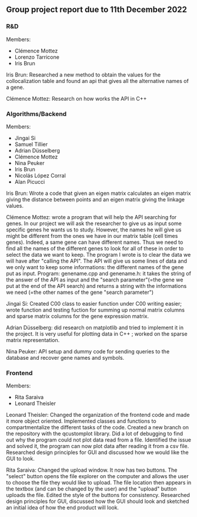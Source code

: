 ## Group project report due to 11th December 2022

### R&D
Members: 
- Clémence Mottez
- Lorenzo Tarricone 
- Iris Brun

Iris Brun: Researched a new method to obtain the values for the collocalization table and found an api that gives all the alternative names of a gene.

Clémence Mottez: Research on how works the API in C++

### Algorithms/Backend 
Members:
- Jingai Si
- Samuel Tillier 
- Adrian Düsselberg
- Clémence Mottez
- Nina Peuker
- Iris Brun
- Nicolás López Corral
- Alan Picucci

Iris Brun: Wrote a code that given an eigen matrix calculates an eigen matrix giving the distance between points and an eigen matrix giving the linkage values.

Clémence Mottez: wrote a program that will help the API searching for genes. In our project we will ask the researcher to give us as input some specific genes he wants us to study. However, the names he will give us might be different from the ones we have in our matrix table (cell times genes). Indeed, a same gene can have different names. Thus we need to find all the names of the different genes to look for all of these in order to select the data we want to keep. The program I wrote is to clear the data we will have after "calling the API". The API will give us some lines of data and we only want to keep some informations: the different names of the gene put as input.
Program: genename.cpp and genename.h: it takes the string of the answer of the API as input and the "search parameter"(=the gene we put at the end of the API search) and returns a string with the informations we need (=the other names of the gene "search parameter") 

Jingai Si: Created C00 class to easier function under C00 writing easier; wrote function and testing fuction for summing up normal matrix columns and sparse matrix columns for the gene expression matrix.

Adrian Düsselberg: did research on matplotlib and tried to implement it in the project. It is very useful for plotting data in C++ ; worked on the sparse matrix representation.

Nina Peuker: API setup and dummy code for sending queries to the database and recover gene names and symbols.

### Frontend 
Members:
- Rita Saraiva
- Leonard Theisler

Leonard Theisler: Changed the organization of the frontend code and made it more object oriented. Implemented classes and functions to compartmentalize the different tasks of the code. Created a new branch on the repository with the qcustomplot library. Did a lot of debugging to find out why the program could not plot data read from a file. Identified the issue and solved it, the program can now plot data after reading it from a csv file. Researched design principles for GUI and discussed how we would like the GUI to look.

Rita Saraiva: Changed the upload window. It now has two buttons. The "select" button opens the file explorer on the computer and allows the user to choose the file they would like to upload. The file location then appears in the textbox (and can be changed by the user) and the "upload" button uploads the file. Edited the style of the buttons for consistency. Researched design principles for GUI, discussed how the GUI should look and sketched an initial idea of how the end product will look.
